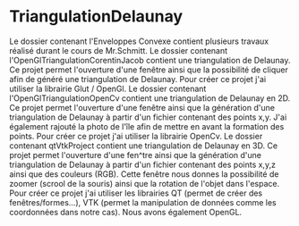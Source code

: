 # TriangulationDelaunay

Le dossier contenant l'Enveloppes Convexe contient plusieurs travaux réalisé durant le cours de Mr.Schmitt.
Le dossier contenant l'OpenGlTriangulationCorentinJacob contient une triangulation de Delaunay. Ce projet permet l'ouverture d'une fenêtre ainsi que la possibilité de cliquer afin de généré une triangulation de Delaunay. Pour créer ce projet j'ai utiliser la librairie Glut / OpenGl.
Le dossier contenant l'OpenGlTriangulationOpenCv contient une triangulation de Delaunay en 2D. Ce projet permet l'ouverture d'une fenêtre ainsi que la génération d'une triangulation de Delaunay à partir d'un fichier contenant des points x,y. J'ai également rajouté la photo de l'île afin de mettre en avant la formation des points. Pour créer ce projet j'ai utiliser la librairie OpenCv.
Le dossier contenant qtVtkProject contient une triangulation de Delaunay en 3D. Ce projet permet l'ouverture d'une fen^tre ainsi que la génération d'une triangulation de Delaunay à partir d'un fichier contenant des points x,y,z ainsi que des couleurs (RGB). Cette fenêtre nous donnes la possibilité de zoomer (scrool de la souris) ainsi que la rotation de l'objet dans l'espace. Pour créer ce projet j'ai utiliser les librairies QT (permet de créer des fenêtres/formes...), VTK (permet la manipulation de données comme les coordonnées dans notre cas). Nous avons également OpenGL.
